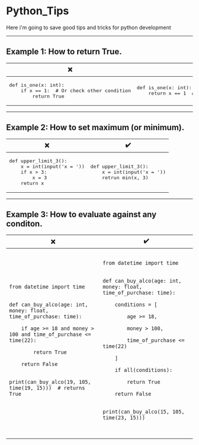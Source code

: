 # Python_Tips
Here i'm going to save good tips and tricks for python development
<hr>

## Example 1: How to return True.
<table>
  <thead><tr><th>❌</th><th>✔️</th></tr></thead>
  <tbody>
    <tr>
      <td><pre class="python">def is_one(x: int):<br>    if x == 1:  # Or check other condition<br>        return True</pre></td>
      <td><pre class="python">def is_one(x: int):<br>    return x == 1  # Or return other condition</pre></td>
    </tr>
  </tbody>
</table>
<hr>

## Example 2: How to set maximum (or minimum).
<table>
  <thead><tr><th>❌</th><th>✔️</th></tr></thead>
  <tbody>
    <tr>
      <td><pre class="python">def upper_limit_3():<br>    x = int(input('x = '))<br>    if x > 3:<br>        x = 3<br>    return x</pre></td>
      <td><pre class="python">def upper_limit_3():<br>    x = int(input('x = '))<br>    retrun min(x, 3)</pre></td>
    </tr>
  </tbody>
</table>
<hr>

## Example 3: How to evaluate against any conditon.
<table>
  <thead><tr><th>❌</th><th>✔️</th></tr></thead>
  <tbody>
    <tr>
      <td>
        <pre>
          <code class="python">
from datetime import time<br><br>
def can_buy_alco(age: int, money: float, time_of_purchase: time):<br>
    if age >= 18 and money > 100 and time_of_purchase <= time(22):<br>
        return True<br>
    return False<br><br>
print(can_buy_alco(19, 105, time(19, 15)))  # returns True
          </code>
        </pre>
      </td>
      <td>
        <pre>
          <code class="python">
from datetime import time<br><br>
def can_buy_alco(age: int, money: float, time_of_purchase: time):<br>
    conditions = [<br>
        age >= 18,<br>
        money > 100,<br>
        time_of_purchase <= time(22)<br>
    ]<br>
    if all(conditions):<br>
        return True<br>
    return False<br><br>
print(can_buy_alco(15, 105, time(23, 15)))
          </code>
        </pre>
      </td>
    </tr>
  </tbody>
</table>
